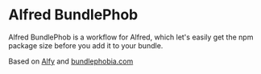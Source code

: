 # Alfred BundlePhob

Alfred BundlePhob is a workflow for Alfred, which let's easily get the npm package size before you add it to your bundle.

Based on [Alfy](https://github.com/sindresorhus/alfy) and [bundlephobia.com](https://bundlephobia.com) 
